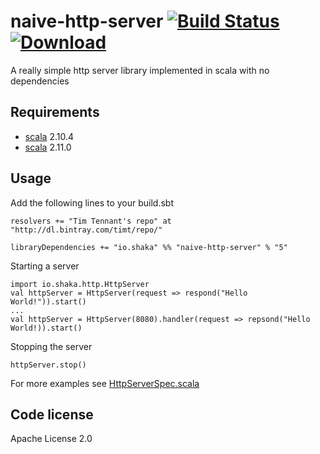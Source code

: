 naive-http-server  [![Build Status](https://travis-ci.org/timt/naive-http-server.png?branch=master)](https://travis-ci.org/timt/naive-http-server) [ ![Download](https://api.bintray.com/packages/timt/repo/naive-http-server/images/download.png) ](https://bintray.com/timt/repo/naive-http-server/_latestVersion)
=================
A really simple http server library implemented in scala with no dependencies

Requirements
------------

* [scala](http://www.scala-lang.org) 2.10.4
* [scala](http://www.scala-lang.org) 2.11.0

Usage
-----
Add the following lines to your build.sbt

    resolvers += "Tim Tennant's repo" at "http://dl.bintray.com/timt/repo/"

    libraryDependencies += "io.shaka" %% "naive-http-server" % "5"

Starting a server

    import io.shaka.http.HttpServer
    val httpServer = HttpServer(request => respond("Hello World!")).start()
    ...
    val httpServer = HttpServer(8080).handler(request => repsond("Hello World!)).start()

Stopping the server

    httpServer.stop()


For more examples see [HttpServerSpec.scala](https://github.com/timt/naive-http-server/blob/master/src/test/scala/io/shaka/http/HttpServerSpec.scala)


Code license
------------
Apache License 2.0